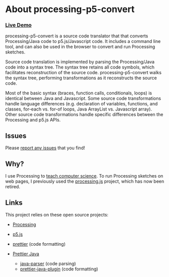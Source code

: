 ---
---

# About processing-p5-convert

### [Live Demo](https://dkessner.github.io/processing-p5-convert/)

processing-p5-convert is a source code translator that that converts
Processing/Java code to p5.js/Javascript code.  It includes a command line
tool, and can also be used in the browser to convert and run Processing
sketches.

Source code translation is implemented by parsing the Processing/Java code
into a syntax tree.  The syntax tree retains all code symbols, which
facilitates reconstruction of the source code.  processing-p5-convert walks
the syntax tree, performing transformations as it reconstructs the source
code.  

Most of the basic syntax (braces, function calls, conditionals, loops) is
identical between Java and Javascript.  Some source code transformations
handle language differences (e.g. declaration of variables, functions, and
classes, for-each vs. for-of loops, Java ArrayList vs. Javascript array).
Other source code transformations handle specific differences between the
Processing and p5.js APIs.

## Issues

Please [report any issues](https://github.com/dkessner/processing-p5-convert/issues)
that you find!


## Why?

I use Processing to [teach computer science](https://dkessner.github.io/).
To run Processing sketches on web pages, I previously used the
[processing.js](https://github.com/processing-js/processing-js) project,
which has now been retired.

## Links

This project relies on these open source projects:

- [Processing](https://processing.org/)  

- [p5.js](https://p5js.org/)  

- [prettier](https://prettier.io/) (code formatting)

- [Prettier Java](https://github.com/jhipster/prettier-java/tree/main) 
    - [java-parser](https://github.com/jhipster/prettier-java/tree/master/packages/java-parser) (code parsing) 
    - [prettier-java-plugin](https://github.com/jhipster/prettier-java/tree/main/packages/prettier-plugin-java) (code formatting)

